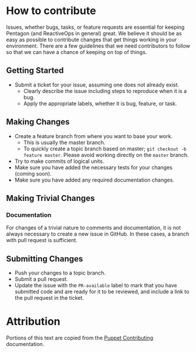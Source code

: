 # How to contribute

Issues, whether bugs, tasks, or feature requests are essential for keeping Pentagon (and ReactiveOps in general) great. We believe it should be as easy as possible to contribute changes that
get things working in your environment. There are a few guidelines that we
need contributors to follow so that we can have a chance of keeping on
top of things.

## Getting Started

* Submit a ticket for your issue, assuming one does not already exist.
  * Clearly describe the issue including steps to reproduce when it is a bug.
  * Apply the appropriate labels, whether it is bug, feature, or task.

## Making Changes

* Create a feature branch from where you want to base your work.
  * This is usually the master branch.
  * To quickly create a topic branch based on master; `git checkout -b
    feature master`. Please avoid working directly on the
    `master` branch.
* Try to make commits of logical units.
* Make sure you have added the necessary tests for your changes (coming soon).
* Make sure you have added any required documentation changes.

## Making Trivial Changes

### Documentation

For changes of a trivial nature to comments and documentation, it is not
always necessary to create a new issue in GitHub. In these cases, a branch with pull request is sufficient.

## Submitting Changes

* Push your changes to a topic branch.
* Submit a pull request.
* Update the issue with the `PR-available` label to mark that you have submitted code and are ready for it to be reviewed, and include a link to the pull request in the ticket.


Attribution
===========
Portions of this text are copied from the [Puppet Contributing](https://github.com/puppetlabs/puppet/blob/master/CONTRIBUTING.md) documentation.
